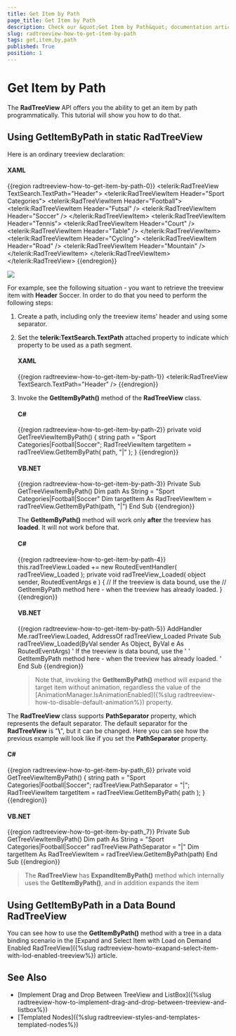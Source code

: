 ```yaml
---
title: Get Item by Path
page_title: Get Item by Path
description: Check our &quot;Get Item by Path&quot; documentation article for the RadTreeView {{ site.framework_name }} control.
slug: radtreeview-how-to-get-item-by-path
tags: get,item,by,path
published: True
position: 1
---
```


# Get Item by Path

The __RadTreeView__ API offers you the ability to get an item by path programmatically. This tutorial will show you how to do that.
	  

## Using GetItemByPath in static RadTreeView

Here is an ordinary treeview declaration: 

#### __XAML__

{{region radtreeview-how-to-get-item-by-path-0}}
	        <telerik:RadTreeView TextSearch.TextPath="Header">
	            <telerik:RadTreeViewItem Header="Sport Categories">
	                <telerik:RadTreeViewItem Header="Football">
	                    <telerik:RadTreeViewItem Header="Futsal" />
	                    <telerik:RadTreeViewItem Header="Soccer" />
	                </telerik:RadTreeViewItem>
	                <telerik:RadTreeViewItem Header="Tennis">
	                    <telerik:RadTreeViewItem Header="Court" />
	                    <telerik:RadTreeViewItem Header="Table" />
	                </telerik:RadTreeViewItem>
	                <telerik:RadTreeViewItem Header="Cycling">
	                    <telerik:RadTreeViewItem Header="Road" />
	                    <telerik:RadTreeViewItem Header="Mountain" />
	                </telerik:RadTreeViewItem>
	            </telerik:RadTreeViewItem>
	        </telerik:RadTreeView>
	{{endregion}}

![](images/RadTreeView_HowToGetItemByPath_001.PNG)

For example, see the following situation - you want to retrieve the treeview item with __Header__ Soccer. In order to do that you need to perform the following steps:

1. Create a path, including only the treeview items' header and using some separator.

2. Set the __telerik:TextSearch.TextPath__ attached property to indicate which property to be used as a path segment.
	#### __XAML__

	{{region radtreeview-how-to-get-item-by-path-1}}
		<telerik:RadTreeView TextSearch.TextPath="Header" />
	{{endregion}}

3. Invoke the __GetItemByPath()__ method of the __RadTreeView__ class. 
	#### __C#__

	{{region radtreeview-how-to-get-item-by-path-2}}
		private void GetTreeViewItemByPath()
		{
			string path = "Sport Categories|Football|Soccer";
			RadTreeViewItem targetItem = radTreeView.GetItemByPath( path, "|" );
		}
	{{endregion}}

	#### __VB.NET__

	{{region radtreeview-how-to-get-item-by-path-3}}
		Private Sub GetTreeViewItemByPath()
			Dim path As String = "Sport Categories|Football|Soccer"
			Dim targetItem As RadTreeViewItem = radTreeView.GetItemByPath(path, "|")
		End Sub
	{{endregion}}

	The __GetItemByPath()__ method will work only __after__ the treeview has __loaded__. It will not work before that.
	
	#### __C#__
	{{region radtreeview-how-to-get-item-by-path-4}}
		this.radTreeView.Loaded += new RoutedEventHandler( radTreeView_Loaded );
		private void radTreeView_Loaded( object sender, RoutedEventArgs e )
		{
			// If the treeview is data bound, use the
			// GetItemByPath method here - when the treeview has already loaded.
		}
	{{endregion}}
	
	#### __VB.NET__
	{{region radtreeview-how-to-get-item-by-path-5}}
		AddHandler Me.radTreeView.Loaded, AddressOf radTreeView_Loaded
		Private Sub radTreeView_Loaded(ByVal sender As Object, ByVal e As RoutedEventArgs)
			' If the treeview is data bound, use the '
			' GetItemByPath method here - when the treeview has already loaded. '
		End Sub
	{{endregion}}
	
	>Note that, invoking the __GetItemByPath()__ method will expand the target item without animation, regardless the value of the [AnimationManager.IsAnimationEnabled]({%slug radtreeview-how-to-disable-default-animation%}) property.

The __RadTreeView__ class supports __PathSeparator__ property, which represents the default separator. The default separator for the __RadTreeView__ is "__\\__", but it can be changed. Here you can see how the previous example will look like if you set the __PathSeparator__ property. 

#### __C#__

{{region radtreeview-how-to-get-item-by-path_6}}
	private void GetTreeViewItemByPath()
	{
	    string path = "Sport Categories|Football|Soccer";
	    radTreeView.PathSeparator = "|";
	    RadTreeViewItem targetItem = radTreeView.GetItemByPath( path );
	}
{{endregion}}

#### __VB.NET__

{{region radtreeview-how-to-get-item-by-path_7}}
	Private Sub GetTreeViewItemByPath()
	    Dim path As String = "Sport Categories|Football|Soccer"
	    radTreeView.PathSeparator = "|"
	    Dim targetItem As RadTreeViewItem = radTreeView.GetItemByPath(path)
	End Sub
{{endregion}}

>The __RadTreeView__ has __ExpandItemByPath()__ method which internally uses the __GetItemByPath()__, and in addition expands the item

## Using GetItemByPath in a Data Bound RadTreeView

You can see how to use the __GetItemByPath()__ method with a tree in a data binding scenario in the [Expand and Select Item with Load on Demand Enabled RadTreeView]({%slug radtreeview-howto-exapand-select-item-with-lod-enabled-treeview%}) article.

## See Also
 * [Implement Drag and Drop Between TreeView and ListBox]({%slug radtreeview-how-to-implement-drag-and-drop-between-treeview-and-listbox%})
 * [Templated Nodes]({%slug radtreeview-styles-and-templates-templated-nodes%})